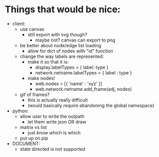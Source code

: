 # Things that would be nice:
- client:
    - use canvas
        - still export with svg though?
            - maybe not? canvas can export to png
    - be better about node/edge list loading
        - allow for dict of nodes with "id" function
    - change the way labels are represented:
        - make it so that it is:
            - display.labelTypes = { label: type }
            - network.netname.labelTypes = { label : type }
        - make nodes!
            - web.nodes = [{ 'name' : 'xyz' }]
            - web.network.netname.add_frame(adj, nodes)
    - gif of frames?
        - this is actually really difficult
        - (would basically require abandoning the global namespace)
- python:
    - allow user to write the outpath
        - let them write json OR draw
    - matrix vs list
        - just _know_ which is which
    - put up on pip
- DOCUMENT:
    - state directed is not supported
